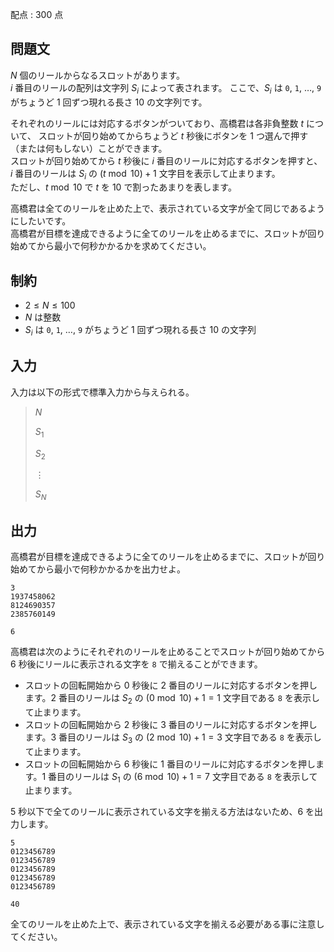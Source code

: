 配点 : $300$ 点

## 問題文

$N$ 個のリールからなるスロットがあります。<br>
$i$ 番目のリールの配列は文字列 $S_i$ によって表されます。
ここで、$S_i$ は `0`, `1`, $\ldots$, `9` がちょうど $1$ 回ずつ現れる長さ $10$ の文字列です。

それぞれのリールには対応するボタンがついており、高橋君は各非負整数 $t$ について、
スロットが回り始めてからちょうど $t$ 秒後にボタンを $1$ つ選んで押す（または何もしない）ことができます。<br>
スロットが回り始めてから $t$ 秒後に $i$ 番目のリールに対応するボタンを押すと、
$i$ 番目のリールは $S_i$ の $(t\bmod{10})+1$ 文字目を表示して止まります。<br>
ただし、$t\bmod{10}$ で $t$ を $10$ で割ったあまりを表します。

高橋君は全てのリールを止めた上で、表示されている文字が全て同じであるようにしたいです。<br>
高橋君が目標を達成できるように全てのリールを止めるまでに、スロットが回り始めてから最小で何秒かかるかを求めてください。

## 制約

- $2\leq N\leq 100$
- $N$ は整数
- $S_i$ は `0`, `1`, $\ldots$, `9` がちょうど $1$ 回ずつ現れる長さ $10$ の文字列

## 入力

入力は以下の形式で標準入力から与えられる。

> $N$
> 
> $S_1$
> 
> $S_2$
> 
> $\vdots$
> 
> $S_N$

## 出力

高橋君が目標を達成できるように全てのリールを止めるまでに、スロットが回り始めてから最小で何秒かかるかを出力せよ。

```input1
3
1937458062
8124690357
2385760149
```

```output1
6
```

高橋君は次のようにそれぞれのリールを止めることでスロットが回り始めてから $6$ 秒後にリールに表示される文字を `8` で揃えることができます。

- スロットの回転開始から $0$ 秒後に $2$ 番目のリールに対応するボタンを押します。$2$ 番目のリールは $S_2$ の $(0\bmod{10})+1=1$ 文字目である `8` を表示して止まります。
- スロットの回転開始から $2$ 秒後に $3$ 番目のリールに対応するボタンを押します。$3$ 番目のリールは $S_3$ の $(2\bmod{10})+1=3$ 文字目である `8` を表示して止まります。
- スロットの回転開始から $6$ 秒後に $1$ 番目のリールに対応するボタンを押します。$1$ 番目のリールは $S_1$ の $(6\bmod{10})+1=7$ 文字目である `8` を表示して止まります。

$5$ 秒以下で全てのリールに表示されている文字を揃える方法はないため、$6$ を出力します。

```input2
5
0123456789
0123456789
0123456789
0123456789
0123456789
```

```output2
40
```

全てのリールを止めた上で、表示されている文字を揃える必要がある事に注意してください。
